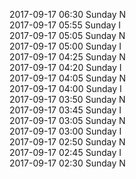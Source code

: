 2017-09-17 06:30 Sunday  N  
2017-09-17 05:55 Sunday  I  
2017-09-17 05:05 Sunday  N  
2017-09-17 05:00 Sunday  I  
2017-09-17 04:25 Sunday  N  
2017-09-17 04:20 Sunday  I  
2017-09-17 04:05 Sunday  N  
2017-09-17 04:00 Sunday  I  
2017-09-17 03:50 Sunday  N  
2017-09-17 03:45 Sunday  I  
2017-09-17 03:05 Sunday  N  
2017-09-17 03:00 Sunday  I  
2017-09-17 02:50 Sunday  N  
2017-09-17 02:45 Sunday  I  
2017-09-17 02:30 Sunday  N  

